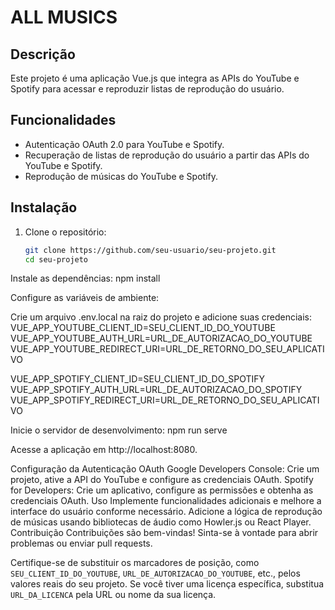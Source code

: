 # ALL MUSICS

## Descrição
Este projeto é uma aplicação Vue.js que integra as APIs do YouTube e Spotify para acessar e reproduzir listas de reprodução do usuário.

## Funcionalidades
- Autenticação OAuth 2.0 para YouTube e Spotify.
- Recuperação de listas de reprodução do usuário a partir das APIs do YouTube e Spotify.
- Reprodução de músicas do YouTube e Spotify.

## Instalação
1. Clone o repositório:
   ```bash
   git clone https://github.com/seu-usuario/seu-projeto.git
   cd seu-projeto

Instale as dependências:
npm install

Configure as variáveis de ambiente:

Crie um arquivo .env.local na raiz do projeto e adicione suas credenciais:
VUE_APP_YOUTUBE_CLIENT_ID=SEU_CLIENT_ID_DO_YOUTUBE
VUE_APP_YOUTUBE_AUTH_URL=URL_DE_AUTORIZACAO_DO_YOUTUBE
VUE_APP_YOUTUBE_REDIRECT_URI=URL_DE_RETORNO_DO_SEU_APLICATIVO

VUE_APP_SPOTIFY_CLIENT_ID=SEU_CLIENT_ID_DO_SPOTIFY
VUE_APP_SPOTIFY_AUTH_URL=URL_DE_AUTORIZACAO_DO_SPOTIFY
VUE_APP_SPOTIFY_REDIRECT_URI=URL_DE_RETORNO_DO_SEU_APLICATIVO

Inicie o servidor de desenvolvimento:
npm run serve

Acesse a aplicação em http://localhost:8080.

Configuração da Autenticação OAuth
Google Developers Console: Crie um projeto, ative a API do YouTube e configure as credenciais OAuth.
Spotify for Developers: Crie um aplicativo, configure as permissões e obtenha as credenciais OAuth.
Uso
Implemente funcionalidades adicionais e melhore a interface do usuário conforme necessário.
Adicione a lógica de reprodução de músicas usando bibliotecas de áudio como Howler.js ou React Player.
Contribuição
Contribuições são bem-vindas! Sinta-se à vontade para abrir problemas ou enviar pull requests.


Certifique-se de substituir os marcadores de posição, como `SEU_CLIENT_ID_DO_YOUTUBE`, `URL_DE_AUTORIZACAO_DO_YOUTUBE`, etc., pelos valores reais do seu projeto. Se você tiver uma licença específica, substitua `URL_DA_LICENCA` pela URL ou nome da sua licença.
